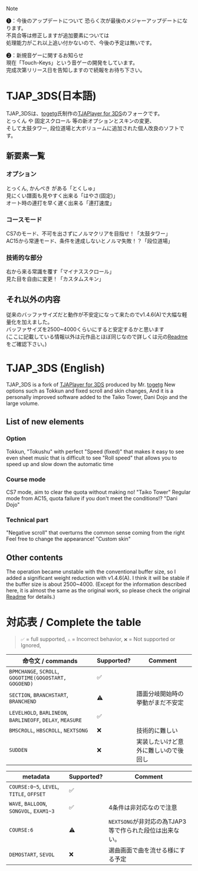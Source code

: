 > [!NOTE]
> ❶：今後のアップデートについて
> 恐らく次が最後のメジャーアップデートになります。  
> 不具合等は修正しますが追加要素については  
> 処理能力がこれ以上追い付かないので、今後の予定は無いです。
>
> ❷：新規音ゲーに関するお知らせ  
> 現在「Touch-Keys」という音ゲーの開発をしています。  
> 完成次第リリース日を告知しますので続報をお待ち下さい。

# TJAP_3DS(日本語)  
TJAP_3DSは、[togetg](https://github.com/togetg)氏制作の[TJAPlayer for 3DS](https://github.com/togetg/TJAPlayer_for_3DS)のフォークです。  
とっくん や 固定スクロール 等の新オプションとスキンの変更、  
そして太鼓タワー, 段位道場と大ボリュームに追加された個人改良のソフトです。  

## 新要素一覧  
### オプション  
とっくん, かんぺき がある「とくしゅ」  
見にくい譜面も見やすく出来る「はやさ(固定)」  
オート時の連打を早く遅く出来る「連打速度」  

### コースモード  
CS7のモード、不可を出さずにノルマクリアを目指せ！「太鼓タワー」  
AC15から常連モード、条件を達成しないとノルマ失敗！？「段位道場」  

### 技術的な部分  
右から来る常識を覆す「マイナススクロール」  
見た目を自由に変更！「カスタムスキン」  

## それ以外の内容  
従来のバッファサイズだと動作が不安定になって来たのでv1.4.6(A)で大幅な軽量化を加えました。  
バッファサイズを2500~4000くらいにすると安定するかと思います  
(ここに記載している情報以外は元作品とほぼ同じなので詳しくは元の[Readme](https://github.com/togetg/TJAPlayer_for_3DS/blob/master/README.md)をご確認下さい。)  

# TJAP_3DS (English)
TJAP_3DS is a fork of [TJAPlayer for 3DS](https://github.com/togetg/TJAPlayer_for_3DS) produced by Mr. [togetg](https://github.com/togetg)
New options such as Tokkun and fixed scroll and skin changes,
And it is a personally improved software added to the Taiko Tower, Dani Dojo and the large volume.

## List of new elements
### Option
Tokkun, "Tokushu" with perfect
"Speed (fixed)" that makes it easy to see even sheet music that is difficult to see
"Roll speed" that allows you to speed up and slow down the automatic time

### Course mode
CS7 mode, aim to clear the quota without making no! "Taiko Tower"
Regular mode from AC15, quota failure if you don't meet the conditions!? "Dani Dojo"

### Technical part
"Negative scroll" that overturns the common sense coming from the right
Feel free to change the appearance! "Custom skin"

## Other contents
The operation became unstable with the conventional buffer size, so I added a significant weight reduction with v1.4.6(A).
I think it will be stable if the buffer size is about 2500~4000.
(Except for the information described here, it is almost the same as the original work, so please check the original [Readme](https://github.com/togetg/TJAPlayer_for_3DS/blob/master/README_en.md) for details.)  

# 対応表 / Complete the table
> `✅` = full supported, `⚠️` = Incorrect behavior, `❌` = Not supported or Ignored,

|命令文 / commands|Supported?|Comment|
|---|---|---|
|`BPMCHANGE`, `SCROLL`, `GOGOTIME(GOGOSTART, GOGOEND)`|✅||
|`SECTION`, `BRANCHSTART`, `BRANCHEND`|⚠️|譜面分岐開始時の挙動がまだ不安定|
|`LEVELHOLD`, `BARLINEON`, `BARLINEOFF`, `DELAY`, `MEASURE`|✅||
|`BMSCROLL`, `HBSCROLL`, `NEXTSONG`|❌|技術的に難しい|
|`SUDDEN`|❌|実装したいけど意外に難しいので後回し|

|metadata|Supported?|Comment|
|---|---|---|
|`COURSE:0~5`, `LEVEL`, `TITLE`, `OFFSET`|✅||
|`WAVE`, `BALLOON`, `SONGVOL`, `EXAM1~3`|✅|4条件は非対応なので注意|
|`COURSE:6`|⚠️|`NEXTSONG`が非対応の為TJAP3等で作られた段位は出来ない。|
|`DEMOSTART`, `SEVOL`|❌|選曲画面で曲を流せる様にする予定|
